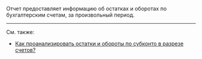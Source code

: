 ﻿Отчет предоставляет информацию об остатках и оборотах по бухгалтерским счетам, за произвольный период.

---

См. также:

- [Как проанализировать остатки и обороты по субконто в разрезе счетов?](/faqaccounting#DimAnalysis)